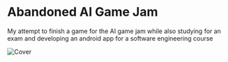 # Abandoned AI Game Jam
 My attempt to finish a game for the AI game jam while also studying for an exam and developing an android app for a software engineering course

![Cover](https://user-images.githubusercontent.com/45980080/195963096-9fdc15e9-90ba-4777-afda-35fd730c928a.png)
